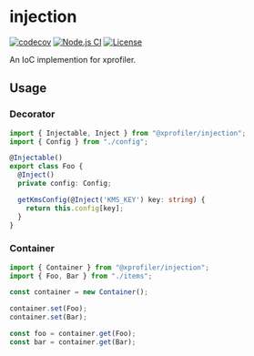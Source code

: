 # injection

[![codecov](https://codecov.io/gh/X-Profiler/injection/branch/master/graph/badge.svg?token=iED2cm94Dg)](https://codecov.io/gh/X-Profiler/injection)
[![Node.js CI](https://github.com/X-Profiler/injection/actions/workflows/nodejs.yml/badge.svg?branch=master)](https://github.com/X-Profiler/injection/actions/workflows/nodejs.yml)
[![License](https://img.shields.io/github/license/x-profiler/injection)](LICENSE)

An IoC implemention for xprofiler.

## Usage

### Decorator

```ts
import { Injectable, Inject } from "@xprofiler/injection";
import { Config } from "./config";

@Injectable()
export class Foo {
  @Inject()
  private config: Config;

  getKmsConfig(@Inject('KMS_KEY') key: string) {
    return this.config[key];
  }
}
```

### Container

```ts
import { Container } from "@xprofiler/injection";
import { Foo, Bar } from "./items";

const container = new Container();

container.set(Foo);
container.set(Bar);

const foo = container.get(Foo);
const bar = container.get(Bar);
```